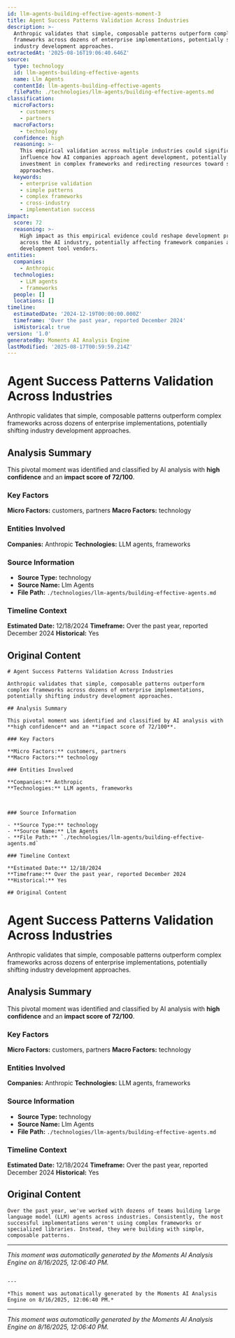 ```yaml
---
id: llm-agents-building-effective-agents-moment-3
title: Agent Success Patterns Validation Across Industries
description: >-
  Anthropic validates that simple, composable patterns outperform complex
  frameworks across dozens of enterprise implementations, potentially shifting
  industry development approaches.
extractedAt: '2025-08-16T19:06:40.646Z'
source:
  type: technology
  id: llm-agents-building-effective-agents
  name: Llm Agents
  contentId: llm-agents-building-effective-agents
  filePath: ./technologies/llm-agents/building-effective-agents.md
classification:
  microFactors:
    - customers
    - partners
  macroFactors:
    - technology
  confidence: high
  reasoning: >-
    This empirical validation across multiple industries could significantly
    influence how AI companies approach agent development, potentially reducing
    investment in complex frameworks and redirecting resources toward simpler
    approaches.
  keywords:
    - enterprise validation
    - simple patterns
    - complex frameworks
    - cross-industry
    - implementation success
impact:
  score: 72
  reasoning: >-
    High impact as this empirical evidence could reshape development priorities
    across the AI industry, potentially affecting framework companies and
    development tool vendors.
entities:
  companies:
    - Anthropic
  technologies:
    - LLM agents
    - frameworks
  people: []
  locations: []
timeline:
  estimatedDate: '2024-12-19T00:00:00.000Z'
  timeframe: 'Over the past year, reported December 2024'
  isHistorical: true
version: '1.0'
generatedBy: Moments AI Analysis Engine
lastModified: '2025-08-17T00:59:59.214Z'
---
```

# Agent Success Patterns Validation Across Industries

Anthropic validates that simple, composable patterns outperform complex frameworks across dozens of enterprise implementations, potentially shifting industry development approaches.

## Analysis Summary

This pivotal moment was identified and classified by AI analysis with **high confidence** and an **impact score of 72/100**.

### Key Factors

**Micro Factors:** customers, partners
**Macro Factors:** technology

### Entities Involved

**Companies:** Anthropic
**Technologies:** LLM agents, frameworks



### Source Information

- **Source Type:** technology
- **Source Name:** Llm Agents
- **File Path:** `./technologies/llm-agents/building-effective-agents.md`

### Timeline Context

**Estimated Date:** 12/18/2024
**Timeframe:** Over the past year, reported December 2024
**Historical:** Yes

## Original Content

```
# Agent Success Patterns Validation Across Industries

Anthropic validates that simple, composable patterns outperform complex frameworks across dozens of enterprise implementations, potentially shifting industry development approaches.

## Analysis Summary

This pivotal moment was identified and classified by AI analysis with **high confidence** and an **impact score of 72/100**.

### Key Factors

**Micro Factors:** customers, partners
**Macro Factors:** technology

### Entities Involved

**Companies:** Anthropic
**Technologies:** LLM agents, frameworks



### Source Information

- **Source Type:** technology
- **Source Name:** Llm Agents
- **File Path:** `./technologies/llm-agents/building-effective-agents.md`

### Timeline Context

**Estimated Date:** 12/18/2024
**Timeframe:** Over the past year, reported December 2024
**Historical:** Yes

## Original Content

```
# Agent Success Patterns Validation Across Industries

Anthropic validates that simple, composable patterns outperform complex frameworks across dozens of enterprise implementations, potentially shifting industry development approaches.

## Analysis Summary

This pivotal moment was identified and classified by AI analysis with **high confidence** and an **impact score of 72/100**.

### Key Factors

**Micro Factors:** customers, partners
**Macro Factors:** technology

### Entities Involved

**Companies:** Anthropic
**Technologies:** LLM agents, frameworks



### Source Information

- **Source Type:** technology
- **Source Name:** Llm Agents
- **File Path:** `./technologies/llm-agents/building-effective-agents.md`

### Timeline Context

**Estimated Date:** 12/18/2024
**Timeframe:** Over the past year, reported December 2024
**Historical:** Yes

## Original Content

```
Over the past year, we've worked with dozens of teams building large language model (LLM) agents across industries. Consistently, the most successful implementations weren't using complex frameworks or specialized libraries. Instead, they were building with simple, composable patterns.
```

---

*This moment was automatically generated by the Moments AI Analysis Engine on 8/16/2025, 12:06:40 PM.*

```

---

*This moment was automatically generated by the Moments AI Analysis Engine on 8/16/2025, 12:06:40 PM.*

```

---

*This moment was automatically generated by the Moments AI Analysis Engine on 8/16/2025, 12:06:40 PM.*

